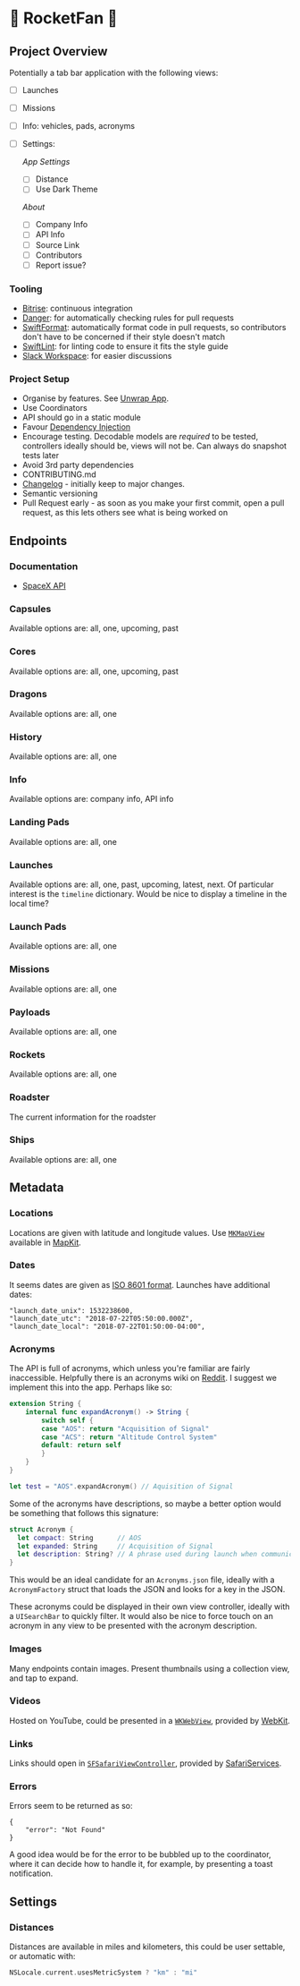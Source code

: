 # 🚀 RocketFan 🚀

## Project Overview

Potentially a tab bar application with the following views:

- [ ] Launches
- [ ] Missions
- [ ] Info: vehicles, pads, acronyms
- [ ] Settings:

    *App Settings*
    - [ ] Distance
    - [ ] Use Dark Theme

    *About*
    - [ ] Company Info
    - [ ] API Info
    - [ ] Source Link
    - [ ] Contributors
    - [ ] Report issue?

### Tooling

- [Bitrise](https://www.bitrise.io): continuous integration
- [Danger](https://danger.systems/swift/): for automatically checking rules for pull requests
- [SwiftFormat](https://github.com/nicklockwood/SwiftFormat): automatically format code in pull requests, so contributors don't have to be concerned if their style doesn't match
- [SwiftLint](https://github.com/realm/SwiftLint): for linting code to ensure it fits the style guide
- [Slack Workspace](https://rocketfan.slack.com/): for easier discussions


### Project Setup

- Organise by features. See [Unwrap App](https://github.com/twostraws/Unwrap).
- Use Coordinators
- API should go in a static module
- Favour [Dependency Injection](https://www.swiftbysundell.com/posts/different-flavors-of-dependency-injection-in-swift)
- Encourage testing. Decodable models are *required* to be tested, controllers ideally should be, views will not be. Can always do snapshot tests later
- Avoid 3rd party dependencies
- CONTRIBUTING.md
- [Changelog](https://keepachangelog.com/en/1.0.0/) - initially keep to major changes.
- Semantic versioning
- Pull Request early - as soon as you make your first commit, open a pull request, as this lets others see what is being worked on

## Endpoints

### Documentation

- [SpaceX API](https://docs.spacexdata.com)

### Capsules

Available options are: all, one, upcoming, past

### Cores

Available options are: all, one, upcoming, past

### Dragons

Available options are: all, one

### History

Available options are: all, one

### Info

Available options are: company info, API info

### Landing Pads

Available options are: all, one

### Launches

Available options are: all, one, past, upcoming, latest, next. Of particular interest is the `timeline` dictionary. Would be nice to display a timeline in the local time?

### Launch Pads

Available options are: all, one

### Missions

Available options are: all, one

### Payloads

Available options are: all, one

### Rockets

Available options are: all, one

### Roadster

The current information for the roadster

### Ships

Available options are: all, one

## Metadata

### Locations

Locations are given with latitude and longitude values.  Use [`MKMapView`](https://developer.apple.com/documentation/mapkit/mkmapview) available in [MapKit](https://developer.apple.com/documentation/mapkit).

### Dates

It seems dates are given as [ISO 8601 format](https://en.wikipedia.org/wiki/ISO_8601#Dates). Launches have additional dates:

```
"launch_date_unix": 1532238600,
"launch_date_utc": "2018-07-22T05:50:00.000Z",
"launch_date_local": "2018-07-22T01:50:00-04:00",
```

### Acronyms

The API is full of acronyms, which unless you're familiar are fairly inaccessible. Helpfully there is an acronyms wiki on [Reddit](https://www.reddit.com/r/spacex/wiki/acronyms). I suggest we implement this into the app. Perhaps like so:

```swift
extension String {
    internal func expandAcronym() -> String {
        switch self {
        case "AOS": return "Acquisition of Signal"
        case "ACS": return "Altitude Control System"
        default: return self
        }
    }
}

let test = "AOS".expandAcronym() // Aquisition of Signal
```

Some of the acronyms have descriptions, so maybe a better option would be something that follows this signature:

```swift
struct Acronym {
  let compact: String      // AOS
  let expanded: String     // Acquisition of Signal
  let description: String? // A phrase used during launch when communication with the vehicle is re-estabilished after Loss of Signal
}
```

This would be an ideal candidate for an `Acronyms.json` file, ideally with a `AcronymFactory` struct that loads the JSON and looks for a key in the JSON.

These acronyms could be displayed in their own view controller, ideally with a `UISearchBar` to quickly filter. It would also be nice to force touch on an acronym in any view to be presented with the acronym description.

### Images

Many endpoints contain images. Present thumbnails using a collection view, and tap to expand.

### Videos

Hosted on YouTube, could be presented in a [`WKWebView`](https://developer.apple.com/documentation/webkit/wkwebview), provided by [WebKit](https://developer.apple.com/documentation/webkit/wkwebview).

### Links

Links should open in [`SFSafariViewController`](https://developer.apple.com/documentation/safariservices/sfsafariviewcontroller), provided by [SafariServices](https://developer.apple.com/documentation/safariservices).

### Errors

Errors seem to be returned as so:

```
{
    "error": "Not Found"
}
```

A good idea would be for the error to be bubbled up to the coordinator, where it can decide how to handle it, for example, by presenting a toast notification.

## Settings

### Distances

Distances are available in miles and kilometers, this could be user settable, or automatic with:

```swift
NSLocale.current.usesMetricSystem ? "km" : "mi"
```

